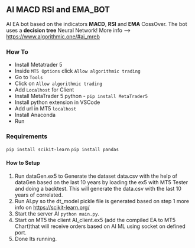 ## AI MACD RSI and EMA_BOT

AI EA bot based on the indicators **MACD**, **RSI** and **EMA** CossOver. The bot uses a **decision tree** Neural Network! 
More info --> https://www.algorithmic.one/#ai_mreb

### How To
- Install Metatrader 5
- Inside ```MT5 Options``` click  ```Allow algorithmic trading```
- Go to ```Tools```
- Click on ```Allow algorithmic trading```
- Add ```Localhost``` for Client
- Install MetaTrader 5 python - ```pip install MetaTrader5```
- Install python extension in VSCode
- Add url in MT5 ```localhost```
- Install Anaconda
- Run

### Requirements
```pip install scikit-learn```
```pip install pandas```

#### How to Setup
1. Run dataGen.ex5 to Generate the dataset data.csv with the help of dataGen based on the last 10 years by loading the ex5 with MT5 Tester and doing a backtest.
This will generate the data.csv with the last 10 years of correlated.
2. Run AI.py so the dt_model pickle file is generated based on step 1 more info on https://scikit-learn.org/
3. Start the server AI ```python main.py```.
4. Start on MT5 the client AI_client.ex5 (add the compiled EA to MT5 Chart)that will receive orders based on AI ML using socket on defined port.
5. Done Its running.